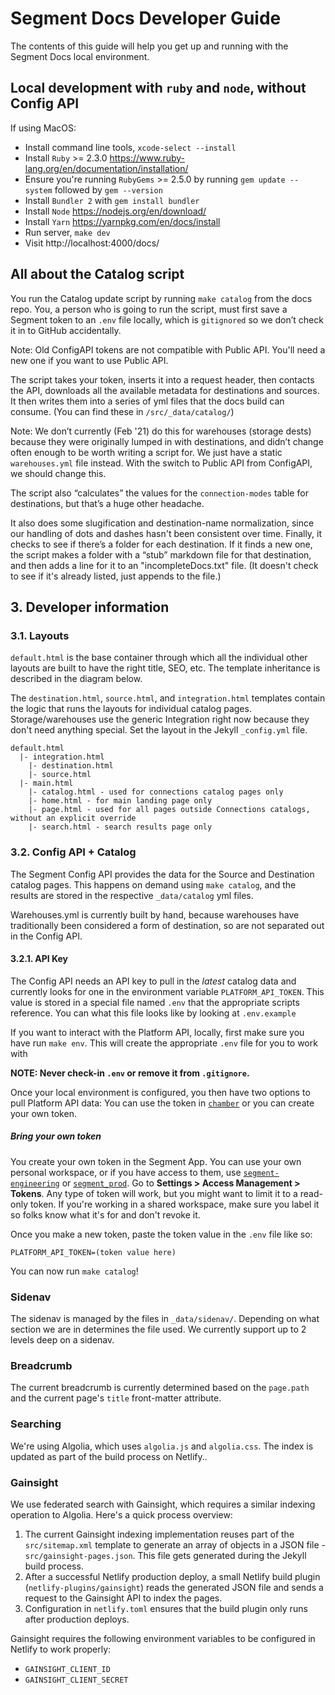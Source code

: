 # Segment Docs Developer Guide

The contents of this guide will help you get up and running with the Segment Docs local environment.

## Local development with `ruby` and `node`, without Config API

If using MacOS:
  * Install command line tools, `xcode-select --install`
  * Install `Ruby` >= 2.3.0 https://www.ruby-lang.org/en/documentation/installation/
  * Ensure you're running `RubyGems` >= 2.5.0 by running `gem update --system` followed by `gem --version`
  * Install `Bundler 2` with `gem install bundler`
  * Install `Node` https://nodejs.org/en/download/
  * Install `Yarn` https://yarnpkg.com/en/docs/install
  * Run server, `make dev`
  * Visit http://localhost:4000/docs/

##  All about the Catalog script

You run the Catalog update script by running `make catalog` from the docs repo. You, a person who is going to run the script, must first save a Segment token to an `.env` file locally, which is `gitignored` so we don’t check it in to GitHub accidentally.

Note: Old ConfigAPI tokens are not compatible with Public API. You'll need a new one if you want to use Public API.

The script takes your token, inserts it into a request header, then contacts the API, downloads all the available metadata for destinations and sources. It then writes them into a series of yml files that the docs build can consume. (You can find these in `/src/_data/catalog/`)

Note: We don’t currently (Feb '21) do this for warehouses (storage dests) because they were originally lumped in with destinations, and didn’t change often enough to be worth writing a script for. We just have a static `warehouses.yml` file instead. With the switch to Public API from ConfigAPI, we should change this.

The script also “calculates” the values for the `connection-modes` table for destinations, but that’s a huge other headache.

It also does some slugification and destination-name normalization, since our handling of dots and dashes hasn't been consistent over time. Finally, it checks to see if there’s a folder for each destination. If it finds a new one, the script makes a folder with a “stub” markdown file for that destination, and then adds a line for it to an "incompleteDocs.txt" file. (It doesn't check to see if it's already listed, just appends to the file.)

##  3. <a name='Developerinformation'></a>Developer information


###  3.1. <a name='Layouts'></a>Layouts

`default.html` is the base container through which all the individual other layouts are built to have the right title, SEO, etc. The template inheritance is described in the diagram below.

The `destination.html`, `source.html`, and `integration.html` templates contain the logic that runs the layouts for individual catalog pages. Storage/warehouses use the generic Integration right now because they don't need anything special. Set the layout in the Jekyll `_config.yml` file.

```text
default.html
  |- integration.html
    |- destination.html
    |- source.html
  |- main.html
    |- catalog.html - used for connections catalog pages only
    |- home.html - for main landing page only
    |- page.html - used for all pages outside Connections catalogs, without an explicit override
    |- search.html - search results page only
```

###  3.2. <a name='ConfigAPICatalog'></a>Config API + Catalog

The Segment Config API provides the data for the Source and Destination catalog pages. This happens on demand using `make catalog`, and the results are stored in the respective `_data/catalog` yml files.

Warehouses.yml is currently built by hand, because warehouses have traditionally been considered a form of destination, so are not separated out in the Config API.

####  3.2.1. <a name='APIKey'></a>API Key
The Config API needs an API key to pull in the _latest_ catalog data and currently looks for one in the environment variable `PLATFORM_API_TOKEN`. This value is stored in a special file named `.env` that the appropriate scripts reference. You can what this file looks like by looking at `.env.example`

If you want to interact with the Platform API, locally, first make sure you have run `make env`. This will create the appropriate `.env` file for you to work with

**NOTE: Never check-in `.env` or remove it from `.gitignore`.**

Once your local environment is configured, you then have two options to pull Platform API data: You can use the token in [`chamber`](https://github.com/segmentio/chamber) or you can create your own token.


##### Bring your own token

You create your own token in the Segment App. You can use your own personal workspace, or if you have access to them, use [`segment-engineering`](https://app.segment.com/segment-engineering/settings/access-management) or [`segment_prod`](https://app.segment.com/segment_prod/settings/access-management). Go to **Settings > Access Management > Tokens**.
Any type of token will work, but you might want to limit it to a read-only token. If you're working in a shared workspace, make sure you label it so folks know what it's for and don't revoke it.

Once you make a new token, paste the token value in the `.env` file like so:

```text
PLATFORM_API_TOKEN=(token value here)
```
You can now run `make catalog`!


### Sidenav
The sidenav is managed by the files in `_data/sidenav/`. Depending on what section we are in determines the file used. We currently support up to 2 levels deep on a sidenav.

###  Breadcrumb
The current breadcrumb is currently determined based on the `page.path` and the current page's `title` front-matter attribute.

###  Searching
We're using Algolia, which uses `algolia.js` and `algolia.css`. The index is updated as part of the build process on Netlify..

### Gainsight
We use federated search with Gainsight, which requires a similar indexing operation to Algolia. Here's a quick process overview:

1. The current Gainsight indexing implementation reuses part of the `src/sitemap.xml` template to generate an array of objects in a JSON file - `src/gainsight-pages.json`. This file gets generated during the Jekyll build process.
2. After a successful Netlify production deploy, a small Netlify build plugin (`netlify-plugins/gainsight`) reads the generated JSON file and sends a request to the Gainsight API to index the pages.
3. Configuration in `netlify.toml` ensures that the build plugin only runs after production deploys.

Gainsight requires the following environment variables to be configured in Netlify to work properly:
- `GAINSIGHT_CLIENT_ID`
- `GAINSIGHT_CLIENT_SECRET`
